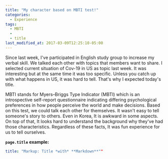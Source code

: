 ```yaml
---
title: "My character based on MBTI test!"
categories:
  - Experience
tags:
  - MBTI
  - 
  - title
last_modified_at: 2017-03-09T12:25:10-05:00
---
```


Since last week, I've participated in English study group to increase my verbal skill. 
We talked each other with topics that members want to share.
I selected current situation of Cov-19 in US as topic 
last week. It was interesting but at the same time it was too specific. Unless you catch up with what happens in US, 
it was hard to tell. That's why I expected today's title. 

MBTI stands for Myers–Briggs Type Indicator (MBTI) which is an introspective self-report questionnaire indicating differing psychological preferences in how people perceive the world and make decisions.
Based on this test, we could talk each other for themselves. It wasn't easy to tell someone's story to others. 
Even in Korea, It is awkward in some aspects. On top of that, It looks hard to understand the background why they've had those characteristics.
Regardless of these facts, It was fun experience for us to tell ourselves.   


**`page.title` example:**

```yaml
title: "Markup: Title *with* **Markdown**""
```
